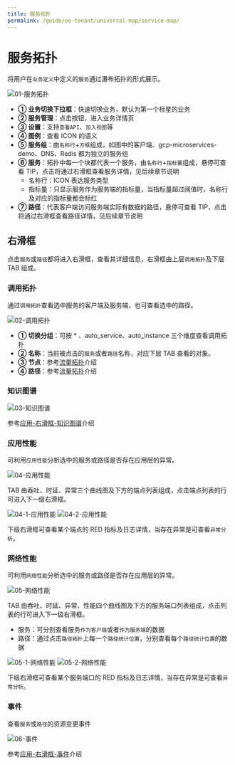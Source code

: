 ```yaml
---
title: 服务拓扑
permalink: /guide/ee-tenant/universal-map/service-map/
---
```


# 服务拓扑

将用户在`业务定义`中定义的`服务`通过瀑布拓扑的形式展示。

![01-服务拓扑](https://yunshan-guangzhou.oss-cn-beijing.aliyuncs.com/pub/pic/202310196530f3fa1b279.png)

- **① 业务切换下拉框**：快速切换业务，默认为第一个标星的业务
- **② 服务管理**：点击按钮，进入业务详情页
- **③ 设置**：支持`查看API`、`加入视图`等
- **④ 图例**：查看 ICON 的语义
- **⑤ 服务组**：由`名称行`+`方框`组成，如图中的客户端、gcp-microservices-demo、DNS、Redis 都为独立的服务组
- **⑥ 服务**：拓扑中每一个块都代表一个服务，由`名称行`+`指标量`组成，悬停可查看 TIP，点击将通过右滑框查看服务详情，见后续章节说明
  - 名称行：ICON 表达服务类型
  - 指标量：只显示服务作为服务端的指标量，当指标量超过阈值时，名称行及对应的指标量都会标红
- **⑦ 路径**：代表客户端访问服务端实际有数据的路径，悬停可查看 TIP，点击将通过右滑框查看路径详情，见后续章节说明

## 右滑框

点击`服务`或`路径`都将进入右滑框，查看其详细信息，右滑框由上层`调用拓扑`及下层 TAB 组成。

### 调用拓扑

通过`调用拓扑`查看选中服务的客户端及服务端，也可查看选中的路径。

![02-调用拓扑](https://yunshan-guangzhou.oss-cn-beijing.aliyuncs.com/pub/pic/202310196530f3fc61c4d.png)

- **① 切换分组**：可按 * 、auto_service、auto_instance 三个维度查看调用拓扑
- **② 名称**：当前被点击的`服务`或者`路径`名称，对应下层 TAB 查看的对象。
- **③ 节点**：参考[流量拓扑](../02-dashboard/99-panel/02-topology.md)介绍
- **④ 路径**：参考[流量拓扑](../02-dashboard/99-panel/02-topology.md)介绍

### 知识图谱

![03-知识图谱](https://yunshan-guangzhou.oss-cn-beijing.aliyuncs.com/pub/pic/202310196530f3f435c6d.png)

参考[应用-右滑框-知识图谱](../06-application/08-right-sliding-box.md)介绍

### 应用性能

可利用`应用性能`分析选中的服务或路径是否存在应用层的异常。

![04-应用性能](https://yunshan-guangzhou.oss-cn-beijing.aliyuncs.com/pub/pic/202310196530f3f6ac6b5.png)

TAB 由吞吐、时延、异常三个曲线图及下方的端点列表组成，点击端点列表的行可进入下一级右滑框。

![04-1-应用性能](https://yunshan-guangzhou.oss-cn-beijing.aliyuncs.com/pub/pic/202310196530f3f764e5d.png)
![04-2-应用性能](https://yunshan-guangzhou.oss-cn-beijing.aliyuncs.com/pub/pic/202310196530f3f799476.png)

下级右滑框可查看某个端点的 RED 指标及日志详情，当存在异常是可查看`异常分析`。


### 网络性能

可利用`网络性能`分析选中的服务或路径是否存在应用层的异常。

![05-网络性能](https://yunshan-guangzhou.oss-cn-beijing.aliyuncs.com/pub/pic/202310196530f3f9625df.png)

TAB 由吞吐、时延、异常、性能四个曲线图及下方的服务端口列表组成，点击列表的行可进入下一级右滑框。
- 服务：可分别查看服务`作为客户端`或者`作为服务端`的数据
- 路径：通过点击`路径拓扑`上每一个`路径统计位置`，分别查看每个`路径统计位置`的数据

![05-1-网络性能](https://yunshan-guangzhou.oss-cn-beijing.aliyuncs.com/pub/pic/202310196530f3f9c515d.png)
![05-2-网络性能](https://yunshan-guangzhou.oss-cn-beijing.aliyuncs.com/pub/pic/202310196530f3fd02700.png)

下级右滑框可查看某个服务端口的 RED 指标及日志详情，当存在异常是可查看`异常分析`。

### 事件

查看`服务`或`路径`的资源变更事件

![06-事件](https://yunshan-guangzhou.oss-cn-beijing.aliyuncs.com/pub/pic/202310196530f3fcdb8b4.png)

参考[应用-右滑框-事件](../06-application/08-right-sliding-box.md)介绍

